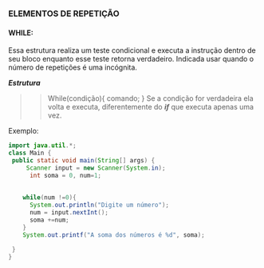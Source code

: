 ### ELEMENTOS DE REPETIÇÃO

#### WHILE:<br> 
Essa estrutura realiza um teste condicional e executa a instrução dentro de seu bloco enquanto esse teste retorna verdadeiro. Indicada usar quando o número de repetições é uma incógnita.

***Estrutura***
>> While(condição){
>>    comando;
>> }
Se a condição for verdadeira ela volta e executa, diferentemente do ***if*** que executa apenas uma vez.

Exemplo:
```Java
import java.util.*;
class Main {
 public static void main(String[] args) {
     Scanner input = new Scanner(System.in);
      int soma = 0, num=1;  
   
    
    while(num !=0){
      System.out.println("Digite um número");
      num = input.nextInt();   
      soma +=num;  
    }
    System.out.printf("A soma dos números é %d", soma);
  
 }
}
```

